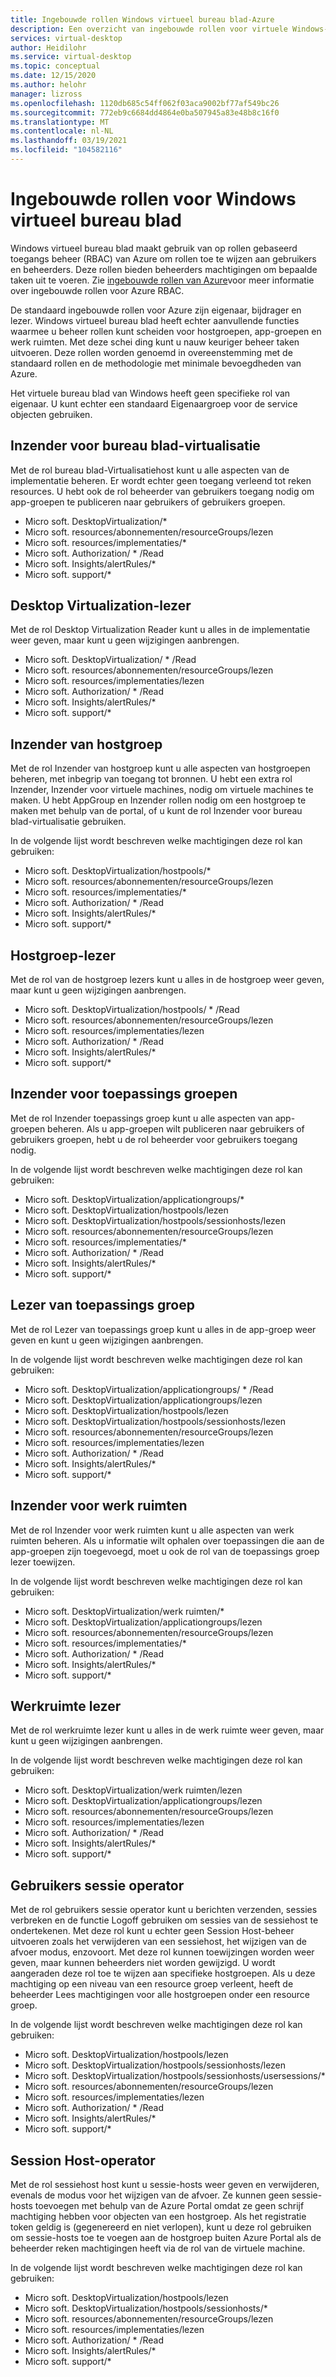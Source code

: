 ```yaml
---
title: Ingebouwde rollen Windows virtueel bureau blad-Azure
description: Een overzicht van ingebouwde rollen voor virtuele Windows-Bureau bladen die beschikbaar zijn voor Azure RBAC.
services: virtual-desktop
author: Heidilohr
ms.service: virtual-desktop
ms.topic: conceptual
ms.date: 12/15/2020
ms.author: helohr
manager: lizross
ms.openlocfilehash: 1120db685c54ff062f03aca9002bf77af549bc26
ms.sourcegitcommit: 772eb9c6684dd4864e0ba507945a83e48b8c16f0
ms.translationtype: MT
ms.contentlocale: nl-NL
ms.lasthandoff: 03/19/2021
ms.locfileid: "104582116"
---
```

# <a name="built-in-roles-for-windows-virtual-desktop"></a>Ingebouwde rollen voor Windows virtueel bureau blad

Windows virtueel bureau blad maakt gebruik van op rollen gebaseerd toegangs beheer (RBAC) van Azure om rollen toe te wijzen aan gebruikers en beheerders. Deze rollen bieden beheerders machtigingen om bepaalde taken uit te voeren. Zie [ingebouwde rollen van Azure](../role-based-access-control/built-in-roles.md)voor meer informatie over ingebouwde rollen voor Azure RBAC.

De standaard ingebouwde rollen voor Azure zijn eigenaar, bijdrager en lezer. Windows virtueel bureau blad heeft echter aanvullende functies waarmee u beheer rollen kunt scheiden voor hostgroepen, app-groepen en werk ruimten. Met deze schei ding kunt u nauw keuriger beheer taken uitvoeren. Deze rollen worden genoemd in overeenstemming met de standaard rollen en de methodologie met minimale bevoegdheden van Azure.

Het virtuele bureau blad van Windows heeft geen specifieke rol van eigenaar. U kunt echter een standaard Eigenaargroep voor de service objecten gebruiken.

## <a name="desktop-virtualization-contributor"></a>Inzender voor bureau blad-virtualisatie

Met de rol bureau blad-Virtualisatiehost kunt u alle aspecten van de implementatie beheren. Er wordt echter geen toegang verleend tot reken resources. U hebt ook de rol beheerder van gebruikers toegang nodig om app-groepen te publiceren naar gebruikers of gebruikers groepen.


- Micro soft. DesktopVirtualization/\* 
- Micro soft. resources/abonnementen/resourceGroups/lezen
- Micro soft. resources/implementaties/\*
- Micro soft. Authorization/ \* /Read
- Micro soft. Insights/alertRules/\*
- Micro soft. support/\*

## <a name="desktop-virtualization-reader"></a>Desktop Virtualization-lezer

Met de rol Desktop Virtualization Reader kunt u alles in de implementatie weer geven, maar kunt u geen wijzigingen aanbrengen.

- Micro soft. DesktopVirtualization/ \* /Read
- Micro soft. resources/abonnementen/resourceGroups/lezen
- Micro soft. resources/implementaties/lezen
- Micro soft. Authorization/ \* /Read
- Micro soft. Insights/alertRules/\*
- Micro soft. support/\*

## <a name="host-pool-contributor"></a>Inzender van hostgroep

Met de rol Inzender van hostgroep kunt u alle aspecten van hostgroepen beheren, met inbegrip van toegang tot bronnen. U hebt een extra rol Inzender, Inzender voor virtuele machines, nodig om virtuele machines te maken. U hebt AppGroup en Inzender rollen nodig om een hostgroep te maken met behulp van de portal, of u kunt de rol Inzender voor bureau blad-virtualisatie gebruiken.

In de volgende lijst wordt beschreven welke machtigingen deze rol kan gebruiken:

- Micro soft. DesktopVirtualization/hostpools/\*
- Micro soft. resources/abonnementen/resourceGroups/lezen
- Micro soft. resources/implementaties/\*
- Micro soft. Authorization/ \* /Read
- Micro soft. Insights/alertRules/\*
- Micro soft. support/\*

## <a name="host-pool-reader"></a>Hostgroep-lezer

Met de rol van de hostgroep lezers kunt u alles in de hostgroep weer geven, maar kunt u geen wijzigingen aanbrengen.

- Micro soft. DesktopVirtualization/hostpools/ \* /Read
- Micro soft. resources/abonnementen/resourceGroups/lezen
- Micro soft. resources/implementaties/lezen
- Micro soft. Authorization/ \* /Read
- Micro soft. Insights/alertRules/\*
- Micro soft. support/\*

## <a name="application-group-contributor"></a>Inzender voor toepassings groepen

Met de rol Inzender toepassings groep kunt u alle aspecten van app-groepen beheren. Als u app-groepen wilt publiceren naar gebruikers of gebruikers groepen, hebt u de rol beheerder voor gebruikers toegang nodig.

In de volgende lijst wordt beschreven welke machtigingen deze rol kan gebruiken:

- Micro soft. DesktopVirtualization/applicationgroups/\*
- Micro soft. DesktopVirtualization/hostpools/lezen
- Micro soft. DesktopVirtualization/hostpools/sessionhosts/lezen
- Micro soft. resources/abonnementen/resourceGroups/lezen
- Micro soft. resources/implementaties/\*
- Micro soft. Authorization/ \* /Read
- Micro soft. Insights/alertRules/\*
- Micro soft. support/\*

## <a name="application-group-reader"></a>Lezer van toepassings groep

Met de rol Lezer van toepassings groep kunt u alles in de app-groep weer geven en kunt u geen wijzigingen aanbrengen.

In de volgende lijst wordt beschreven welke machtigingen deze rol kan gebruiken:

- Micro soft. DesktopVirtualization/applicationgroups/ \* /Read
- Micro soft. DesktopVirtualization/applicationgroups/lezen
- Micro soft. DesktopVirtualization/hostpools/lezen
- Micro soft. DesktopVirtualization/hostpools/sessionhosts/lezen
- Micro soft. resources/abonnementen/resourceGroups/lezen
- Micro soft. resources/implementaties/lezen
- Micro soft. Authorization/ \* /Read
- Micro soft. Insights/alertRules/\*
- Micro soft. support/\*

## <a name="workspace-contributor"></a>Inzender voor werk ruimten

Met de rol Inzender voor werk ruimten kunt u alle aspecten van werk ruimten beheren. Als u informatie wilt ophalen over toepassingen die aan de app-groepen zijn toegevoegd, moet u ook de rol van de toepassings groep lezer toewijzen.

In de volgende lijst wordt beschreven welke machtigingen deze rol kan gebruiken:

- Micro soft. DesktopVirtualization/werk ruimten/\*
- Micro soft. DesktopVirtualization/applicationgroups/lezen
- Micro soft. resources/abonnementen/resourceGroups/lezen
- Micro soft. resources/implementaties/\*
- Micro soft. Authorization/ \* /Read
- Micro soft. Insights/alertRules/\*
- Micro soft. support/\*

## <a name="workspace-reader"></a>Werkruimte lezer

Met de rol werkruimte lezer kunt u alles in de werk ruimte weer geven, maar kunt u geen wijzigingen aanbrengen.

In de volgende lijst wordt beschreven welke machtigingen deze rol kan gebruiken:

- Micro soft. DesktopVirtualization/werk ruimten/lezen
- Micro soft. DesktopVirtualization/applicationgroups/lezen
- Micro soft. resources/abonnementen/resourceGroups/lezen
- Micro soft. resources/implementaties/lezen
- Micro soft. Authorization/ \* /Read
- Micro soft. Insights/alertRules/\*
- Micro soft. support/\*

## <a name="user-session-operator"></a>Gebruikers sessie operator

Met de rol gebruikers sessie operator kunt u berichten verzenden, sessies verbreken en de functie Logoff gebruiken om sessies van de sessiehost te ondertekenen. Met deze rol kunt u echter geen Session Host-beheer uitvoeren zoals het verwijderen van een sessiehost, het wijzigen van de afvoer modus, enzovoort. Met deze rol kunnen toewijzingen worden weer geven, maar kunnen beheerders niet worden gewijzigd. U wordt aangeraden deze rol toe te wijzen aan specifieke hostgroepen. Als u deze machtiging op een niveau van een resource groep verleent, heeft de beheerder Lees machtigingen voor alle hostgroepen onder een resource groep.

In de volgende lijst wordt beschreven welke machtigingen deze rol kan gebruiken:

- Micro soft. DesktopVirtualization/hostpools/lezen
- Micro soft. DesktopVirtualization/hostpools/sessionhosts/lezen
- Micro soft. DesktopVirtualization/hostpools/sessionhosts/usersessions/\*
- Micro soft. resources/abonnementen/resourceGroups/lezen
- Micro soft. resources/implementaties/lezen
- Micro soft. Authorization/ \* /Read
- Micro soft. Insights/alertRules/\*
- Micro soft. support/\*

## <a name="session-host-operator"></a>Session Host-operator

Met de rol sessiehost host kunt u sessie-hosts weer geven en verwijderen, evenals de modus voor het wijzigen van de afvoer. Ze kunnen geen sessie-hosts toevoegen met behulp van de Azure Portal omdat ze geen schrijf machtiging hebben voor objecten van een hostgroep. Als het registratie token geldig is (gegenereerd en niet verlopen), kunt u deze rol gebruiken om sessie-hosts toe te voegen aan de hostgroep buiten Azure Portal als de beheerder reken machtigingen heeft via de rol van de virtuele machine.

In de volgende lijst wordt beschreven welke machtigingen deze rol kan gebruiken:

- Micro soft. DesktopVirtualization/hostpools/lezen
- Micro soft. DesktopVirtualization/hostpools/sessionhosts/\*
- Micro soft. resources/abonnementen/resourceGroups/lezen
- Micro soft. resources/implementaties/lezen
- Micro soft. Authorization/ \* /Read
- Micro soft. Insights/alertRules/\*
- Micro soft. support/\*
